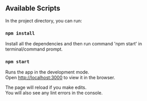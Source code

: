 ## Available Scripts

In the project directory, you can run:

### `npm install`

Install all the dependencies and then run command 'npm start' in terminal/command prompt.

### `npm start`

Runs the app in the development mode.<br />
Open [http://localhost:3000](http://localhost:3000) to view it in the browser.

The page will reload if you make edits.<br />
You will also see any lint errors in the console.
